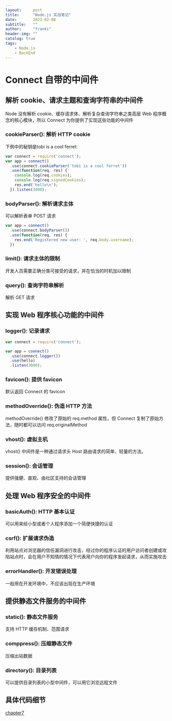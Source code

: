 ```yaml
---
layout:     post
title:      "Node.js 实战笔记"
date:       2023-02-08
subtitle:   ""
author:     "franki"
header-img: ""
catalog: true
tags:
    - Node.js
    - BackEnd
---
```


# Connect 自带的中间件

## 解析 cookie、请求主题和查询字符串的中间件

Node 没有解析 cookie、缓存请求体、解析复杂查询字符串之类高层 Web 程序概念的核心模块，所以 Connect 为你提供了实现这些功能的中间件

### cookieParser(): 解析 HTTP cookie

下例中的秘钥是tobi is a cool ferret:

```js
var connect = require('connect');
var app = connect()
  .use(connect.cookieParser('tobi is a cool ferret'))
  .use(function(req, res) {
    console.log(req.cookies);
    console.log(req.signedCookies);
    res.end('hello\n');
  }).listen(3000);
```

### bodyParser(): 解析请求主体

可以解析表单 POST 请求

```js
var app = connect()
  .use(connect.bodyParser())
  .use(function(req, res) {
    res.end('Registered new user: ', req.body.username);
  })
```

### limit(): 请求主体的限制

开发人员需要正确分类可接受的请求，并在恰当的时机加以限制

### query(): 查询字符串解析

解析 GET 请求

## 实现 Web 程序核心功能的中间件

### logger(): 记录请求

```js
var connect = require('connect');

var app = connect()
  .use(connect.logger())
  .use(hello)
  .listen(3000);
```

### favicon(): 提供 favicon

默认返回 Connect 的 favicon

### methodOverride(): 伪造 HTTP 方法

methodOverride() 修改了原始的 req.method 属性，但 Connect 复制了原始方法，随时都可以访问 req.originalMethod

### vhost(): 虚拟主机

vhost() 中间件是一种通过请求头 Host 路由请求的简单、轻量的方法。

### session(): 会话管理

提供强健、直观、由社区支持的会话管理

## 处理 Web 程序安全的中间件

### basicAuth(): HTTP 基本认证

可以用来给小型或者个人程序添加一个简便快捷的认证

### csrf(): 扩展请求伪造

利用站点对浏览器的信任漏洞进行攻击，经过你的程序认证的用户访问者创建或攻陷站点时，会在用户不知情的情况下代表用户向你的程序发起请求，从而实施攻击

### errorHandler(): 开发错误处理

一般用在开发环境中，不应该出现在生产环境

## 提供静态文件服务的中间件

### static(): 静态文件服务

支持 HTTP 缓存机制、范围请求

### comppress(): 压缩静态文件

压缩出站数据

### directory(): 目录列表

可以提供目录列表的小型中间件，可以用它浏览远程文件

## 具体代码细节

[chapter7](https://github.com/NikFranki/node-in-action/tree/master/chapter7)
